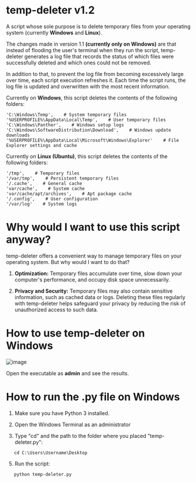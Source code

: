 # temp-deleter v1.2
A script whose sole purpose is to delete temporary files from your operating system (currently **Windows** and **Linux**).

The changes made in version 1.1 **(currently only on Windows)** are that instead of flooding the user's terminal when they run the script, temp-deleter generates a log file that records the status of which files were successfully deleted and which ones could not be removed.

In addition to that, to prevent the log file from becoming excessively large over time, each script execution refreshes it. Each time the script runs, the log file is updated and overwritten with the most recent information.

Currently on **Windows**, this script deletes the contents of the following folders:

```
'C:\Windows\Temp',    # System temporary files
'%USERPROFILE%\AppData\Local\Temp',    # User temporary files
'C:\Windows\Panther',    # Windows setup logs
'C:\Windows\SoftwareDistribution\Download',    # Windows update downloads
'%USERPROFILE%\AppData\Local\Microsoft\Windows\Explorer'    # File Explorer settings and cache
```


Currently on **Linux (Ubuntu)**, this script deletes the contents of the following folders:

```
'/tmp',    # Temporary files
'/var/tmp',    # Persistent temporary files
'/.cache',    # General cache
'var/cache',    # System cache
'var/cache/apt/archives',    # Apt package cache
'/.config',    # User configuration
'/var/log'    # System logs
```

# Why would I want to use this script anyway?
temp-deleter offers a convenient way to manage temporary files on your operating system. But why would I want to do that?

1. <b>Optimization:</b> Temporary files accumulate over time, slow down your computer's performance, and occupy disk space unnecessarily.
   
2. <b>Privacy and Security:</b> Temporary files may also contain sensitive information, such as cached data or logs. Deleting these files regularly with temp-deleter helps safeguard your privacy by reducing the risk of unauthorized access to such data.

# How to use temp-deleter on Windows
![image](https://github.com/giomascitelli/temp-deleter/assets/47045018/cc43fceb-9cb8-4377-9da4-10873bd1ac96)

Open the executable as <b>admin</b> and see the results.

# How to run the .py file on Windows

1. Make sure you have Python 3 installed.

2. Open the Windows Terminal as an administrator

3. Type "cd" and the path to the folder where you placed "temp-deleter.py":

```
   cd C:\Users\Username\Desktop
```

5. Run the script:

```
   python temp-deleter.py
```
